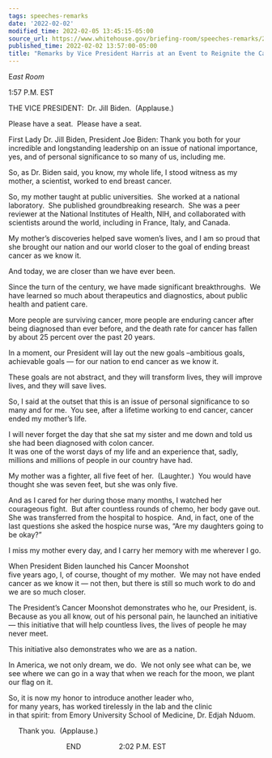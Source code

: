 ```yaml
---
tags: speeches-remarks
date: '2022-02-02'
modified_time: 2022-02-05 13:45:15-05:00
source_url: https://www.whitehouse.gov/briefing-room/speeches-remarks/2022/02/02/remarks-by-vice-president-harris-at-an-event-to-reignite-the-cancer-moonshot/
published_time: 2022-02-02 13:57:00-05:00
title: "Remarks by Vice President Harris at an Event to Reignite the Cancer\_Moonshot"
---
```

 
E*ast Room*

1:57 P.M. EST  
  
THE VICE PRESIDENT:  Dr. Jill Biden.  (Applause.)  
  
Please have a seat.  Please have a seat.  
  
First Lady Dr. Jill Biden, President Joe Biden: Thank you both for your
incredible and longstanding leadership on an issue of national
importance, yes, and of personal significance to so many of us,
including me.  
  
So, as Dr. Biden said, you know, my whole life, I stood witness as my
mother, a scientist, worked to end breast cancer.   
  
So, my mother taught at public universities.  She worked at a national
laboratory.  She published groundbreaking research.  She was a peer
reviewer at the National Institutes of Health, NIH, and collaborated
with scientists around the world, including in France, Italy, and
Canada.  
  
My mother’s discoveries helped save women’s lives, and I am so proud
that she brought our nation and our world closer to the goal of ending
breast cancer as we know it.  
  
And today, we are closer than we have ever been.  
  
Since the turn of the century, we have made significant breakthroughs. 
We have learned so much about therapeutics and diagnostics, about public
health and patient care.  
  
More people are surviving cancer, more people are enduring cancer after
being diagnosed than ever before, and the death rate for cancer has
fallen by about 25 percent over the past 20 years.  
  
In a moment, our President will lay out the new goals –ambitious goals,
achievable goals — for our nation to end cancer as we know it.  
  
These goals are not abstract, and they will transform lives, they will
improve lives, and they will save lives.  
  
So, I said at the outset that this is an issue of personal significance
to so many and for me.  You see, after a lifetime working to end cancer,
cancer ended my mother’s life.  
  
I will never forget the day that she sat my sister and me down and told
us she had been diagnosed with colon cancer.  
It was one of the worst days of my life and an experience that, sadly,
millions and millions of people in our country have had.  
  
My mother was a fighter, all five feet of her.  (Laughter.)  You would
have thought she was seven feet, but she was only five.   
  
And as I cared for her during those many months, I watched her
courageous fight.  But after countless rounds of chemo, her body gave
out.  She was transferred from the hospital to hospice.  And, in fact,
one of the last questions she asked the hospice nurse was, “Are my
daughters going to be okay?”  
  
I miss my mother every day, and I carry her memory with me wherever I
go.  
  
When President Biden launched his Cancer Moonshot  
five years ago, I, of course, thought of my mother.  We may not have
ended cancer as we know it — not then, but there is still so much work
to do and we are so much closer.  
  
The President’s Cancer Moonshot demonstrates who he, our President, is. 
Because as you all know, out of his personal pain, he launched an
initiative — this initiative that will help countless lives, the lives
of people he may never meet.   
  
This initiative also demonstrates who we are as a nation.  
  
In America, we not only dream, we do.  We not only see what can be, we
see where we can go in a way that when we reach for the moon, we plant
our flag on it.  
  
So, it is now my honor to introduce another leader who,  
for many years, has worked tirelessly in the lab and the clinic  
in that spirit: from Emory University School of Medicine, Dr. Edjah
Nduom.  
  
     Thank you.  (Applause.)  
  
                             END                   2:02 P.M. EST  
